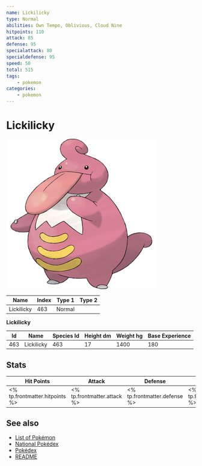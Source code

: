 ```yaml
---
name: Lickilicky
type: Normal
abilities: Own Tempo, Oblivious, Cloud Nine
hitpoints: 110
attack: 85
defense: 95
specialattack: 80
specialdefense: 95
speed: 50
total: 515
tags:
    - pokemon
categories:
    - pokemon
---
```


# Lickilicky


![Lickilicky](images/463.png)

| **Name** | **Index** | **Type 1** | **Type 2** |
|----|----|----|----|
| Lickilicky | 463 | Normal  |  |

**Lickilicky** 




| **Id** | **Name** | **Species Id** | **Height dm** | **Weight hg** | **Base Experience** |
|--------|----------|----------------|------------|------------|---------------------|
| 463 | Lickilicky | 463 | 17 | 1400 | 180 |



## Stats

| **Hit Points** | **Attack** | **Defense** | **Special Attack** | **Special Defense** | **Speed** | **Total** |
|----------------|------------|-------------|--------------------|---------------------|-----------|-----------|
| <% tp.frontmatter.hitpoints %> | <% tp.frontmatter.attack %> | <% tp.frontmatter.defense %> | <% tp.frontmatter.specialattack %> | <% tp.frontmatter.specialdefense %> | <% tp.frontmatter.speed %> | <% tp.frontmatter.total %> |

## See also

- [List of Pokémon](../pokemon.md)
- [National Pokédex](../national_pokedex.md)
- [Pokédex](../pokedex.md)
- [README](../README.md)
